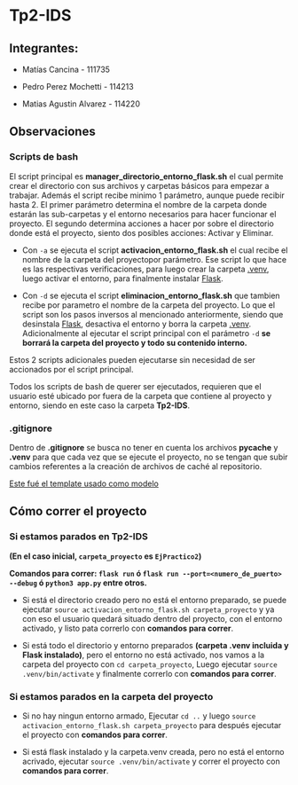 # Tp2-IDS

## Integrantes:

- Matías Cancina - 111735

- Pedro Perez Mochetti - 114213

- Matias Agustin Alvarez - 114220

## Observaciones

### Scripts de bash

El script principal es __manager_directorio_entorno_flask.sh__ el cual permite crear el directorio con sus archivos y carpetas básicos para empezar a trabajar.
Además el script recibe minimo 1 parámetro, aunque puede recibir hasta 2.
El primer parámetro determina el nombre de la carpeta donde estarán las sub-carpetas y el entorno necesarios para hacer funcionar el proyecto.
El segundo determina acciones a hacer por sobre el directorio donde está el proyecto, siento dos posibles acciones: Activar y Eliminar.

- Con ```-a``` se ejecuta el script __activacion_entorno_flask.sh__ el cual recibe el nombre de la carpeta del proyectopor parámetro. Ese script lo que hace es las respectivas verificaciones, para luego crear la carpeta <ins>.venv</ins>, luego activar el entorno, para finalmente instalar <ins>Flask</ins>.

- Con ```-d``` se ejecuta el script __eliminacion_entorno_flask.sh__ que tambien recibe por parametro el nombre de la carpeta del proyecto. Lo que el script son
los pasos inversos al mencionado anteriormente, siendo que desinstala <ins>Flask</ins>, desactiva el entorno y borra la carpeta <ins>.venv</ins>.
Adicionalmente al ejecutar el script principal con el parámetro ```-d``` __se borrará la carpeta del proyecto y todo su contenido interno.__

Estos 2 scripts adicionales pueden ejecutarse sin necesidad de ser accionados por el script principal.

Todos los scripts de bash de querer ser ejecutados, requieren que el usuario esté ubicado por fuera de la carpeta que contiene al proyecto y entorno, siendo en este caso la carpeta __Tp2-IDS__.

### .gitignore

Dentro de __.gitignore__ se busca no tener en cuenta los archivos __pycache__ y __.venv__ para que cada vez que se ejecute el proyecto, no se tengan que subir cambios referentes a la creación de archivos de caché al repositorio.

[Este fué el template usado como modelo](https://plantillashtmlgratis.com/todas-las-plantillas/plantilla/plantilla-web-simple-gratis-zay-shop/)

## Cómo correr el proyecto

### Si estamos parados en Tp2-IDS

__(En el caso inicial, ```carpeta_proyecto``` es ```EjPractico2```)__

__Comandos para correr: ```flask run``` ó ```flask run --port=<numero_de_puerto> --debug``` ó ```python3 app.py``` entre otros.__

- Si está el directorio creado pero no está el entorno preparado, se puede ejecutar ```source activacion_entorno_flask.sh carpeta_proyecto``` y ya con eso el usuario quedará situado dentro del proyecto, con el entorno activado, y listo pata correrlo con __comandos para correr__.

- Si está todo el directorio y entorno preparados __(carpeta .venv incluida y Flask instalado)__, pero el entorno no está activado, nos vamos a la carpeta del proyecto con ```cd carpeta_proyecto```, Luego ejecutar ```source .venv/bin/activate``` y finalmente correrlo con __comandos para correr__.

### Si estamos parados en la carpeta del proyecto

- Si no hay ningun entorno armado, Ejecutar ```cd ..``` y luego ```source activacion_entorno_flask.sh carpeta_proyecto``` para
después ejecutar el proyecto con __comandos para correr__.

- Si está flask instalado y la carpeta.venv creada, pero no está el entorno acrivado, ejecutar ```source .venv/bin/activate``` y correr el proyecto con 
__comandos para correr__.